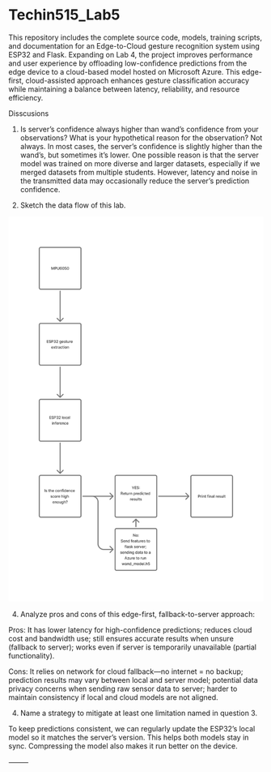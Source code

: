 # Techin515_Lab5

This repository includes the complete source code, models, training scripts, and documentation for an Edge-to-Cloud gesture recognition system using ESP32 and Flask. Expanding on Lab 4, the project improves performance and user experience by offloading low-confidence predictions from the edge device to a cloud-based model hosted on Microsoft Azure. This edge-first, cloud-assisted approach enhances gesture classification accuracy while maintaining a balance between latency, reliability, and resource efficiency.

Disscusions
1. Is server’s confidence always higher than wand’s confidence from your observations? What is your hypothetical reason for the observation? 
Not always. In most cases, the server’s confidence is slightly higher than the wand’s, but sometimes it’s lower.
One possible reason is that the server model was trained on more diverse and larger datasets, especially if we merged datasets from multiple students. However, latency and noise in the transmitted data may occasionally reduce the server’s prediction confidence.

3. Sketch the data flow of this lab.
<img src="Images/data%20flow.png" alt="Data Flow" width="600"/>

4. Analyze pros and cons of this edge-first, fallback-to-server approach: 
   
Pros: It has lower latency for high-confidence predictions; reduces cloud cost and bandwidth use; still ensures accurate results when unsure (fallback to server); works even if server is temporarily unavailable (partial functionality). 

Cons: It relies on network for cloud fallback—no internet = no backup; prediction results may vary between local and server model; potential data privacy concerns when sending raw sensor data to server; harder to maintain consistency if local and cloud models are not aligned.

4. Name a strategy to mitigate at least one limitation named in question 3. 
   
To keep predictions consistent, we can regularly update the ESP32’s local model so it matches the server’s version. This helps both models stay in sync. Compressing the model also makes it run better on the device.

⸻

